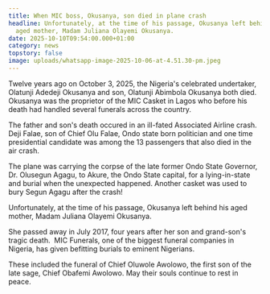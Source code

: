 ```yaml
---
title: When MIC boss, Okusanya, son died in plane crash
headline: Unfortunately, at the time of his passage, Okusanya left behind his
  aged mother, Madam Juliana Olayemi Okusanya.
date: 2025-10-10T09:54:00.000+01:00
category: news
topstory: false
image: uploads/whatsapp-image-2025-10-06-at-4.51.30-pm.jpeg
---
```

Twelve years ago on October 3, 2025, the Nigeria's celebrated undertaker, Olatunji Adedeji Okusanya and son, Olatunji Abimbola Okusanya both died.
Okusanya was the proprietor of the MIC Casket in Lagos who before his death had handled several funerals across the country.


The father and son's death occured in an ill-fated Associated Airline crash.
Deji Falae, son of Chief Olu Falae, Ondo state born politician and one time presidential candidate was among the 13 passengers that also died in the air crash. 


The plane was carrying the corpse of the late former Ondo State Governor, Dr. Olusegun Agagu, to Akure, the Ondo State capital, for a lying-in-state and burial when the unexpected happened.
Another casket was used to bury Segun Agagu after the crash!


Unfortunately, at the time of his passage, Okusanya left behind his aged mother, Madam Juliana Olayemi Okusanya.


She passed away in July 2017, four years after her son and grand-son's tragic death. 
MIC Funerals, one of the biggest funeral companies in Nigeria, has given befitting burials to eminent Nigerians.


These included the funeral of Chief Oluwole Awolowo, the first son of the late sage, Chief Obafemi Awolowo.
May their souls continue to rest in peace.
